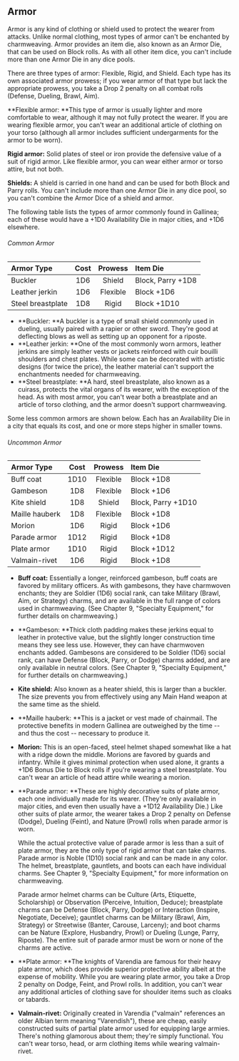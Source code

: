## Armor

Armor is any kind of clothing or shield used to protect the wearer from
attacks. Unlike normal clothing, most types of armor can't be enchanted
by charmweaving. Armor provides an item die, also known as an Armor Die,
that can be used on Block rolls. As with all other item dice, you can't
include more than one Armor Die in any dice pools.

There are three types of armor: Flexible, Rigid, and Shield. Each type
has its own associated armor prowess; if you wear armor of that type but
lack the appropriate prowess, you take a Drop 2 penalty on all combat
rolls (Defense, Dueling, Brawl, Aim).

**Flexible armor: **This type of armor is usually lighter and more
comfortable to wear, although it may not fully protect the wearer. If
you are wearing flexible armor, you can't wear an additional article of
clothing on your torso (although all armor includes sufficient
undergarments for the armor to be worn).

**Rigid armor:** Solid plates of steel or iron provide the defensive
value of a suit of rigid armor. Like flexible armor, you can wear either
armor or torso attire, but not both.

**Shields:** A shield is carried in one hand and can be used for both
Block and Parry rolls. You can't include more than one Armor Die in any
dice pool, so you can't combine the Armor Dice of a shield and armor.

The following table lists the types of armor commonly found in Gallinea;
each of these would have a +1D0 Availability Die in major cities, and
+1D6 elsewhere.

###### Common Armor

| Armor Type        | Cost | Prowess  | Item Die          |
| :---------------- | :--: | :------: | :---------------- |
| Buckler           | 1D6  | Shield   | Block, Parry +1D8 |
| Leather jerkin    | 1D6  | Flexible | Block +1D6        |
| Steel breastplate | 1D8  | Rigid    | Block +1D10       |

  - **Buckler: **A buckler is a type of small shield commonly used in dueling, usually paired with a rapier or other sword. They're good at deflecting blows as well as setting up an opponent for a riposte.
  - **Leather jerkin: **One of the most commonly worn armors, leather jerkins are simply leather vests or jackets reinforced with cuir bouilli shoulders and chest plates. While some can be decorated with artistic designs (for twice the price), the leather material can't support the enchantments needed for charmweaving.
  - **Steel breastplate: **A hard, steel breastplate, also known as a cuirass, protects the vital organs of its wearer, with the exception of the head. As with most armor, you can't wear both a breastplate and an article of torso clothing, and the armor doesn't support charmweaving.

Some less common armors are shown below. Each has an Availability Die in
a city that equals its cost, and one or more steps higher in smaller
towns.

###### Uncommon Armor

| Armor Type     | Cost | Prowess  | Item Die           |
| :------------- | :--: | :------: | :----------------- |
| Buff coat      | 1D10 | Flexible | Block +1D8         |
| Gambeson       | 1D8  | Flexible | Block +1D6         |
| Kite shield    | 1D8  | Shield   | Block, Parry +1D10 |
| Maille hauberk | 1D8  | Flexible | Block +1D8         |
| Morion         | 1D6  | Rigid    | Block +1D6         |
| Parade armor   | 1D12 | Rigid    | Block +1D8         |
| Plate armor    | 1D10 | Rigid    | Block +1D12        |
| Valmain-rivet  | 1D6  | Rigid    | Block +1D8         |

  - **Buff coat:** Essentially a longer, reinforced gambeson, buff coats are favored by military officers. As with gambesons, they have charmwoven enchants; they are Soldier (1D6) social rank, can take Military (Brawl, Aim, or Strategy) charms, and are available in the full range of colors used in charmweaving. (See Chapter 9, "Specialty Equipment," for further details on charmweaving.)
  - **Gambeson: **Thick cloth padding makes these jerkins equal to leather in protective value, but the slightly longer construction time means they see less use. However, they can have charmwoven enchants added.  Gambesons are considered to be Soldier (1D6) social rank, can have Defense (Block, Parry, or Dodge) charms added, and are only available in neutral colors. (See Chapter 9, "Specialty Equipment," for further details on charmweaving.)
  - **Kite shield:** Also known as a heater shield, this is larger than a buckler. The size prevents you from effectively using any Main Hand weapon at the same time as the shield.
  - **Maille hauberk: **This is a jacket or vest made of chainmail. The protective benefits in modern Gallinea are outweighed by the time -- and thus the cost -- necessary to produce it.
  - **Morion:** This is an open-faced, steel helmet shaped somewhat like a hat with a ridge down the middle. Morions are favored by guards and infantry. While it gives minimal protection when used alone, it grants a +1D6 Bonus Die to Block rolls if you're wearing a steel breastplate. You can't wear an article of head attire while wearing a morion.
  - **Parade armor: **These are highly decorative suits of plate armor, each one individually made for its wearer. (They're only available in major cities, and even then usually have a +1D12 Availability Die.) Like other suits of plate armor, the wearer takes a Drop 2 penalty on Defense (Dodge), Dueling (Feint), and Nature (Prowl) rolls when parade armor is worn. 

    While the actual protective value of parade armor is less than a suit of plate armor, they are the only type of rigid armor that can take charms.  Parade armor is Noble (1D10) social rank and can be made in any color.  The helmet, breastplate, gauntlets, and boots can each have individual charms. See Chapter 9, "Specialty Equipment," for more information on charmweaving.

    Parade armor helmet charms can be Culture (Arts, Etiquette, Scholarship) or Observation (Perceive, Intuition, Deduce); breastplate charms can be Defense (Block, Parry, Dodge) or Interaction (Inspire, Negotiate, Deceive); gauntlet charms can be Military (Brawl, Aim, Strategy) or Streetwise (Banter, Carouse, Larceny); and boot charms can be Nature (Explore, Husbandry, Prowl) or Dueling (Lunge, Parry, Riposte). The entire suit of parade armor must be worn or none of the charms are active.
  - **Plate armor: **The knights of Varendia are famous for their heavy plate armor, which does provide superior protective ability albeit at the expense of mobility. While you are wearing plate armor, you take a Drop 2 penalty on Dodge, Feint, and Prowl rolls. In addition, you can't wear any additional articles of clothing save for shoulder items such as cloaks or tabards.
  - **Valmain-rivet:** Originally created in Varendia ("valmain" references an older Albian term meaning "Varendish"), these are cheap, easily constructed suits of partial plate armor used for equipping large armies. There's nothing glamorous about them; they're simply functional.  You can't wear torso, head, or arm clothing items while wearing valmain-rivet.


